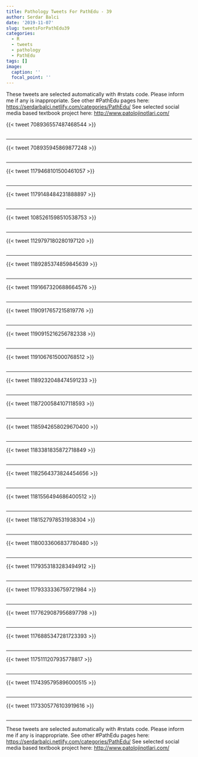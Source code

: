 ```yaml
---
title: Pathology Tweets For PathEdu - 39
author: Serdar Balci
date: '2019-11-07'
slug: tweetsForPathEdu39
categories:
  - R
  - tweets
  - pathology
  - PathEdu
tags: []
image:
  caption: ''
  focal_point: ''
---
```



These tweets are selected automatically with #rstats code. Please inform me if any is inappropriate.
See other #PathEdu pages here: https://serdarbalci.netlify.com/categories/PathEdu/ 
See selected social media based textbook project here: http://www.patolojinotlari.com/

{{< tweet 708936557487468544 >}}
<br>
<br>
<hr>
{{< tweet 708935945869877248 >}}
<br>
<br>
<hr>
{{< tweet 1179468101500461057 >}}
<br>
<br>
<hr>
{{< tweet 1179148484231888897 >}}
<br>
<br>
<hr>
{{< tweet 1085261598510538753 >}}
<br>
<br>
<hr>
{{< tweet 1129797180280197120 >}}
<br>
<br>
<hr>
{{< tweet 1189285374859845639 >}}
<br>
<br>
<hr>
{{< tweet 1191667320688664576 >}}
<br>
<br>
<hr>
{{< tweet 1190917657215819776 >}}
<br>
<br>
<hr>
{{< tweet 1190915216256782338 >}}
<br>
<br>
<hr>
{{< tweet 1191067615000768512 >}}
<br>
<br>
<hr>
{{< tweet 1189232048474591233 >}}
<br>
<br>
<hr>
{{< tweet 1187200584107118593 >}}
<br>
<br>
<hr>
{{< tweet 1185942658029670400 >}}
<br>
<br>
<hr>
{{< tweet 1183381835872718849 >}}
<br>
<br>
<hr>
{{< tweet 1182564373824454656 >}}
<br>
<br>
<hr>
{{< tweet 1181556494686400512 >}}
<br>
<br>
<hr>
{{< tweet 1181527978531938304 >}}
<br>
<br>
<hr>
{{< tweet 1180033606837780480 >}}
<br>
<br>
<hr>
{{< tweet 1179353183283494912 >}}
<br>
<br>
<hr>
{{< tweet 1179333336759721984 >}}
<br>
<br>
<hr>
{{< tweet 1177629087956897798 >}}
<br>
<br>
<hr>
{{< tweet 1176885347281723393 >}}
<br>
<br>
<hr>
{{< tweet 1175111207935778817 >}}
<br>
<br>
<hr>
{{< tweet 1174395795896000515 >}}
<br>
<br>
<hr>
{{< tweet 1173305776103919616 >}}
<br>
<br>
<hr>


These tweets are selected automatically with #rstats code. Please inform me if any is inappropriate.
See other #PathEdu pages here: https://serdarbalci.netlify.com/categories/PathEdu/ 
See selected social media based textbook project here: http://www.patolojinotlari.com/
